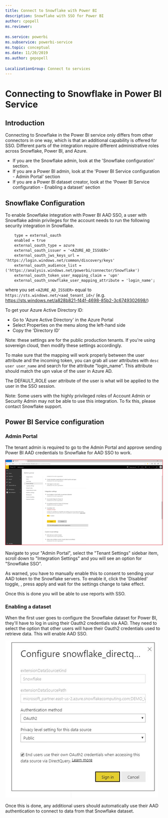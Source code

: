```yaml
---
title: Connect to Snowflake with Power BI
description: Snowflake with SSO for Power BI
author: cpopell
ms.reviewer: 

ms.service: powerbi
ms.subservice: powerbi-service
ms.topic: conceptual
ms.date: 11/20/2019
ms.author: gepopell

LocalizationGroup: Connect to services
---
```

#  Connecting to Snowflake in Power BI Service

## Introduction

Connecting to Snowflake in the Power BI service only differs from other connectors in one way, which is that an additional capability is offered for SSO. Different parts of the integration require different administrative roles across Snowflake, Power BI, and Azure.

* If you are the Snowflake admin, look at the 'Snowflake configuration' section.
* If you are a Power BI admin, look at the 'Power BI Service configuration - Admin Portal' section
* If you are a Power BI dataset creator, look at the 'Power BI Service configuration - Enabling a dataset' section

## Snowflake Configuration

To enable  Snowflake  integration with Power BI AAD SSO, a user with  Snowflake  admin privileges for the account needs to run the following security integration in  Snowflake.

```create security integration powerbi_sso
    type = external_oauth
    enabled = true
    external_oauth_type = azure
    external_oauth_issuer = '<AZURE_AD_ISSUER>'
    external_oauth_jws_keys_url = 'https://login.windows.net/common/discovery/keys'
    external_oauth_audience_list = ('https://analysis.windows.net/powerbi/connector/Snowflake')
    external_oauth_token_user_mapping_claim = 'upn'
    external_oauth_snowflake_user_mapping_attribute = 'login_name';
```
where you set ```<AZURE_AD_ISSUER>``` equal to ```https://sts.windows.net/<aad_tenant_id>/``` (e.g. https://sts.windows.net/a828b821-f44f-4698-85b2-3c6749302698/)

To get your Azure Active Directory ID:
* Go to 'Azure Active Directory' in the Azure Portal
* Select Properties on the menu along the left-hand side
* Copy the 'Directory ID'

Note: these settings are for the public production tenants. If you're using sovereign cloud, then modify these settings accordingly.

To make sure that the mapping will work properly between the user attribute and the incoming token, you can grab all user attributes with ```desc user user_name``` and search for the attribute "login_name". This attribute should match the upn value of the user in Azure AD.

The DEFAULT_ROLE user attribute of the user is what will be applied to the user in the SSO session.

Note: Some users with the highly privileged roles of Account Admin or Security Admin may not be able to use this integration. To fix this, please contact  Snowflake  support.

## Power BI Service configuration

### Admin Portal

The tenant admin is required to go to the Admin Portal and approve sending Power BI AAD credentials to  Snowflake  for AAD SSO to work.

![Tenant admin setting for Snowflake SSO](media/service-connect-snowflake/snowflakessotenant.png)

Navigate to your "Admin Portal", select the "Tenant Settings" sidebar item, scroll down to "Integration Settings" and you will see an option for "Snowflake  SSO".

As warned, you have to manually enable this to consent to sending your AAD token to the  Snowflake  servers. To enable it, click the 'Disabled' toggle, , press apply and wait for the settings change to take effect.

Once this is done you will be able to use reports with SSO.

### Enabling a dataset

When the first user goes to configure the Snowflake dataset for Power BI, they'll have to log in using their Oauth2 credentials via AAD. They need to select the option that other users will have their Oauth2 credentials used to retrieve data. This will enable AAD SSO.

![Dataset setting for Snowflake SSO](media/service-connect-snowflake/snowflakessocredui.png)

Once this is done, any additional users should automatically use their AAD authentication to connect to data from that Snowflake dataset.

